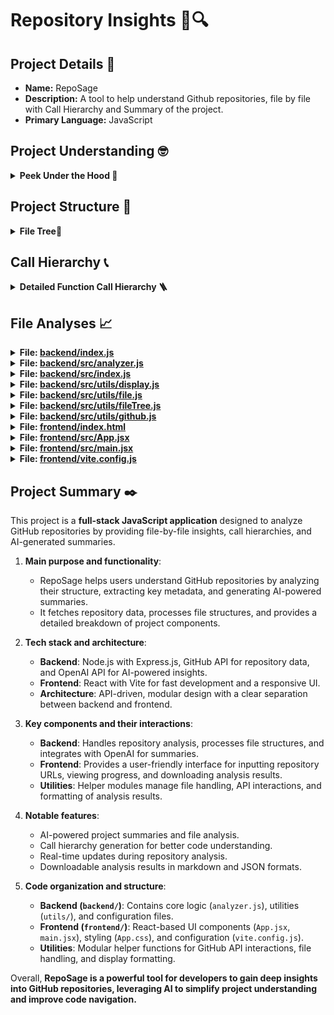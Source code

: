 # Repository Insights 📓🔍

## Project Details 📃
- **Name:** RepoSage
- **Description:** A tool to help understand Github repositories, file by file with Call Hierarchy and Summary of the project.
- **Primary Language:** JavaScript

## Project Understanding 🤓
<details>
  <summary><strong>Peek Under the Hood 👀</strong></summary>

  Based on the provided file structure and metadata, **RepoSage** is a full-stack JavaScript application designed to analyze GitHub repositories comprehensively. Here's a concise overview of its main components, tech stack, and architecture:

### **Main Components**

1. **Backend (`backend` Directory)**
   - **Core Functionality**: Handles repository analysis, including fetching data from GitHub, processing file structures, generating call hierarchies, and leveraging OpenAI's API for AI-powered summaries.
   - **Key Files**:
     - `index.js`: Entry point for the backend server.
     - `analyzer.js`: Core logic for analyzing repositories.
     - `utils/`: Contains helper modules (`display.js`, `file.js`, `fileTree.js`, `github.js`) for various backend operations.
     - `openaiConfig.json` & `openaiConfigQA.json`: Configuration files for OpenAI API interactions.
     - `analysis_results.json` & `analysis_results.md`: Stores analysis outputs.

2. **Frontend (`frontend` Directory)**
   - **User Interface**: Provides a responsive React-based web interface where users can input GitHub repository URLs, initiate analyses, and view results.
   - **Key Files**:
     - `App.jsx` & `App.css`: Main React components and styling.
     - `main.jsx`: Application entry point.
     - `vite.config.js`: Configuration for the Vite build tool.
     - `public/`: Contains static assets like `vite.svg` and `react.svg`.

3. **Configuration & Utilities**
   - **Environment Setup**: `.env` files for managing API keys and tokens.
   - **Linting & Styling**: `.vscode/` settings and `eslint.config.js` ensure code quality and consistency.
   - **Package Management**: `package.json` and `package-lock.json` manage dependencies for both backend and frontend.

### **Tech Stack**

- **Backend**:
  - **Language**: JavaScript (Node.js)
  - **Framework**: Express.js (implied by common practices)
  - **APIs**: GitHub API for repository data, OpenAI API for analysis and summarization
  - **Utilities**: Custom scripts for file handling and API interactions

- **Frontend**:
  - **Library**: React
  - **Build Tool**: Vite for fast development and bundling
  - **Styling**: CSS for responsive and modern UI design

### **Architecture**

- **Separation of Concerns**: Clear division between frontend and backend, allowing independent development and scalability.
- **Modular Design**: Backend utilities are modularized for maintainability, while the frontend leverages React's component-based architecture for a dynamic user experience.
- **API-Driven**: The backend serves as an API provider, processing requests from the frontend, performing analyses, and returning results.
- **AI Integration**: Utilizes OpenAI's API to enhance repository analysis with intelligent summaries and insights.
- **Configuration Flexibility**: Supports customizable settings for model selection and token management to balance performance and cost.

### **Summary**

**RepoSage** is a robust tool that combines a Node.js backend with a React frontend to provide deep, AI-enhanced analysis of GitHub repositories. Its modular architecture, integration with powerful APIs, and user-friendly interface make it a valuable asset for developers seeking comprehensive insights into project structures and functionalities.

</details>

## Project Structure 🏯
<details>
  <summary><strong>File Tree🌲</strong></summary>

  📁 .vscode/
&nbsp;&nbsp;&nbsp;&nbsp;📄 [extensions.json](https://github.com/bhavya1600/RepoSage/blob/main/.vscode/extensions.json)
📁 backend/
&nbsp;&nbsp;&nbsp;&nbsp;📁 src/
&nbsp;&nbsp;&nbsp;&nbsp;&nbsp;&nbsp;&nbsp;&nbsp;📁 utils/
&nbsp;&nbsp;&nbsp;&nbsp;&nbsp;&nbsp;&nbsp;&nbsp;&nbsp;&nbsp;&nbsp;&nbsp;📄 [display.js](https://github.com/bhavya1600/RepoSage/blob/main/backend/src/utils/display.js)
&nbsp;&nbsp;&nbsp;&nbsp;&nbsp;&nbsp;&nbsp;&nbsp;&nbsp;&nbsp;&nbsp;&nbsp;📄 [file.js](https://github.com/bhavya1600/RepoSage/blob/main/backend/src/utils/file.js)
&nbsp;&nbsp;&nbsp;&nbsp;&nbsp;&nbsp;&nbsp;&nbsp;&nbsp;&nbsp;&nbsp;&nbsp;📄 [fileTree.js](https://github.com/bhavya1600/RepoSage/blob/main/backend/src/utils/fileTree.js)
&nbsp;&nbsp;&nbsp;&nbsp;&nbsp;&nbsp;&nbsp;&nbsp;&nbsp;&nbsp;&nbsp;&nbsp;📄 [github.js](https://github.com/bhavya1600/RepoSage/blob/main/backend/src/utils/github.js)
&nbsp;&nbsp;&nbsp;&nbsp;&nbsp;&nbsp;&nbsp;&nbsp;📄 [analyzer.js](https://github.com/bhavya1600/RepoSage/blob/main/backend/src/analyzer.js)
&nbsp;&nbsp;&nbsp;&nbsp;&nbsp;&nbsp;&nbsp;&nbsp;📄 [index.css](https://github.com/bhavya1600/RepoSage/blob/main/backend/src/index.css)
&nbsp;&nbsp;&nbsp;&nbsp;&nbsp;&nbsp;&nbsp;&nbsp;📄 [index.js](https://github.com/bhavya1600/RepoSage/blob/main/backend/src/index.js)
&nbsp;&nbsp;&nbsp;&nbsp;📄 [analysis_results.json](https://github.com/bhavya1600/RepoSage/blob/main/backend/analysis_results.json)
&nbsp;&nbsp;&nbsp;&nbsp;📄 [analysis_results.md](https://github.com/bhavya1600/RepoSage/blob/main/backend/analysis_results.md)
&nbsp;&nbsp;&nbsp;&nbsp;📄 [index.js](https://github.com/bhavya1600/RepoSage/blob/main/backend/index.js)
&nbsp;&nbsp;&nbsp;&nbsp;📄 [openaiConfig.json](https://github.com/bhavya1600/RepoSage/blob/main/backend/openaiConfig.json)
&nbsp;&nbsp;&nbsp;&nbsp;📄 [openaiConfigQA.json](https://github.com/bhavya1600/RepoSage/blob/main/backend/openaiConfigQA.json)
&nbsp;&nbsp;&nbsp;&nbsp;📄 [package-lock.json](https://github.com/bhavya1600/RepoSage/blob/main/backend/package-lock.json)
&nbsp;&nbsp;&nbsp;&nbsp;📄 [package.json](https://github.com/bhavya1600/RepoSage/blob/main/backend/package.json)
&nbsp;&nbsp;&nbsp;&nbsp;📄 [postcss.config.js](https://github.com/bhavya1600/RepoSage/blob/main/backend/postcss.config.js)
📁 frontend/
&nbsp;&nbsp;&nbsp;&nbsp;📁 public/
&nbsp;&nbsp;&nbsp;&nbsp;&nbsp;&nbsp;&nbsp;&nbsp;📄 [vite.svg](https://github.com/bhavya1600/RepoSage/blob/main/frontend/public/vite.svg)
&nbsp;&nbsp;&nbsp;&nbsp;📁 src/
&nbsp;&nbsp;&nbsp;&nbsp;&nbsp;&nbsp;&nbsp;&nbsp;📁 assets/
&nbsp;&nbsp;&nbsp;&nbsp;&nbsp;&nbsp;&nbsp;&nbsp;&nbsp;&nbsp;&nbsp;&nbsp;📄 [react.svg](https://github.com/bhavya1600/RepoSage/blob/main/frontend/src/assets/react.svg)
&nbsp;&nbsp;&nbsp;&nbsp;&nbsp;&nbsp;&nbsp;&nbsp;📄 [App.css](https://github.com/bhavya1600/RepoSage/blob/main/frontend/src/App.css)
&nbsp;&nbsp;&nbsp;&nbsp;&nbsp;&nbsp;&nbsp;&nbsp;📄 [App.jsx](https://github.com/bhavya1600/RepoSage/blob/main/frontend/src/App.jsx)
&nbsp;&nbsp;&nbsp;&nbsp;&nbsp;&nbsp;&nbsp;&nbsp;📄 [index.css](https://github.com/bhavya1600/RepoSage/blob/main/frontend/src/index.css)
&nbsp;&nbsp;&nbsp;&nbsp;&nbsp;&nbsp;&nbsp;&nbsp;📄 [main.jsx](https://github.com/bhavya1600/RepoSage/blob/main/frontend/src/main.jsx)
&nbsp;&nbsp;&nbsp;&nbsp;📄 [.gitignore](https://github.com/bhavya1600/RepoSage/blob/main/frontend/.gitignore)
&nbsp;&nbsp;&nbsp;&nbsp;📄 [eslint.config.js](https://github.com/bhavya1600/RepoSage/blob/main/frontend/eslint.config.js)
&nbsp;&nbsp;&nbsp;&nbsp;📄 [index.html](https://github.com/bhavya1600/RepoSage/blob/main/frontend/index.html)
&nbsp;&nbsp;&nbsp;&nbsp;📄 [package-lock.json](https://github.com/bhavya1600/RepoSage/blob/main/frontend/package-lock.json)
&nbsp;&nbsp;&nbsp;&nbsp;📄 [package.json](https://github.com/bhavya1600/RepoSage/blob/main/frontend/package.json)
&nbsp;&nbsp;&nbsp;&nbsp;📄 [README.md](https://github.com/bhavya1600/RepoSage/blob/main/frontend/README.md)
&nbsp;&nbsp;&nbsp;&nbsp;📄 [vite.config.js](https://github.com/bhavya1600/RepoSage/blob/main/frontend/vite.config.js)
📄 [.gitignore](https://github.com/bhavya1600/RepoSage/blob/main/.gitignore)
📄 [LICENSE](https://github.com/bhavya1600/RepoSage/blob/main/LICENSE)
📄 [README.md](https://github.com/bhavya1600/RepoSage/blob/main/README.md)


</details>

## Call Hierarchy 📞
<details>
  <summary><strong>Detailed Function Call Hierarchy 🪜</strong></summary>

  

</details>

## File Analyses 📈 

<details>
  <summary><strong>File: <a href="https://github.com/bhavya1600/RepoSage/blob/main/backend/index.js">backend/index.js</a></strong></summary>

  This file (`backend/index.js`) is the main backend server that provides an API for analyzing GitHub repositories using GitHub's API and OpenAI's language model.

### **1. Main purpose and responsibilities**:  
- Acts as an Express.js server that exposes an API endpoint (`/api/analyze`) to analyze a given GitHub repository.  
- Fetches repository details, structure, and recent commits using GitHub's API.  
- Uses OpenAI's API to generate a detailed markdown report on the repository.  

### **2. Key functions and their purposes**:  
- **`app.post('/api/analyze', async (req, res) => { ... })`**  
  - **Inputs**:  
    - `repo` (string) → GitHub repository URL  
    - `githubToken` (string) → GitHub API token  
    - `openaiToken` (string) → OpenAI API token  
  - **Processing**:  
    - Extracts repository owner and name from the URL.  
    - Initializes GitHub and OpenAI clients.  
    - Fetches repository metadata, file structure, and recent commits from GitHub.  
    - Sends this data to OpenAI to generate a markdown report.  
    - Streams progress updates to the client.  
    - Saves the generated report to `analysis_results.md`.  
  - **Outputs**:  
    - Streams text updates to the client (`text/plain`).  
    - Saves a markdown report file (`analysis_results.md`).  

### **3. Important interactions with other parts of the system**:  
- Uses **GitHub API** (via `@octokit/rest`) to fetch repository details, structure, and commits.  
- Uses **OpenAI API** (via `openai`) to generate a markdown report based on the repository data.  
- Saves the generated analysis to a file (`analysis_results.md`) in the `backend` directory.  

### **4. Notable features or patterns**:  
- **Streaming responses**: Uses `res.write()` to send real-time updates to the client.  
- **Error handling**: Catches and logs errors, ensuring responses are properly handled.  
- **File system operations**: Saves the analysis report using `fs.promises.writeFile()`.  
- **Environment separation**: Uses API tokens provided in the request body instead of hardcoding them.  

### **Overall**  
This file serves as the backend API for analyzing GitHub repositories. It integrates GitHub's API to fetch repository data and OpenAI's API to generate a structured report, providing insights into the repository's structure, activity, and potential improvements.

  ---
</details>

<details>
  <summary><strong>File: <a href="https://github.com/bhavya1600/RepoSage/blob/main/backend/src/analyzer.js">backend/src/analyzer.js</a></strong></summary>

  This file (`backend/src/analyzer.js`) is responsible for analyzing a GitHub repository's structure, extracting relevant files, and using OpenAI to generate insights about the project's architecture, code, and call hierarchy.

**1. Main purpose and responsibilities**:  
   - Fetches repository metadata and file structure from GitHub.  
   - Uses OpenAI to analyze project structure, summarize files, and generate insights.  
   - Identifies important files for analysis and processes them efficiently.  
   - Generates a call hierarchy and project summary.  

**2. Key functions and their purposes**:  
   - `createChatCompletion(openai, model, modelType, analysisPrompt)`:  
     - **Inputs**: `openai` (OpenAI instance), `model` (string), `modelType` (string), `analysisPrompt` (string).  
     - **Processing**: Calls OpenAI API to generate a response based on the given prompt.  
     - **Outputs**: Returns the AI-generated response (string).  

   - `saveApiCallContent(functionName, content)`:  
     - **Inputs**: `functionName` (string), `content` (string).  
     - **Processing**: Saves API responses to a log file.  
     - **Outputs**: None (writes to a file).  

   - `analyzeRepository(repoUrl)`:  
     - **Inputs**: `repoUrl` (string).  
     - **Processing**: Fetches repository metadata, file tree, README, and analyzes project structure. Filters and processes relevant files, then generates a summary and call hierarchy.  
     - **Outputs**: Returns an analysis object containing repository insights (JSON).  

   - `analyzeProjectStructure(openai, repoData, files, readmeContent)`:  
     - **Inputs**: `openai` (OpenAI instance), `repoData` (object), `files` (array), `readmeContent` (string).  
     - **Processing**: Uses OpenAI to generate an understanding of the project based on its structure.  
     - **Outputs**: Returns a textual summary of the project (string).  

   - `smartFileFilter(files, projectUnderstanding)`:  
     - **Inputs**: `files` (array), `projectUnderstanding` (string).  
     - **Processing**: Uses OpenAI to determine which files are essential for analysis. Falls back to predefined rules if AI fails.  
     - **Outputs**: Returns an array of important file objects.  

   - `summarizeContent(openai, content, fileTree)`:  
     - **Inputs**: `openai` (OpenAI instance), `content` (string), `fileTree` (array).  
     - **Processing**: Uses OpenAI to summarize a file's content.  
     - **Outputs**: Returns a summary of the file (string).  

   - `analyzeCode(openai, filePath, content, fileTree)`:  
     - **Inputs**: `openai` (OpenAI instance), `filePath` (string), `content` (string), `fileTree` (array).  
     - **Processing**: Uses OpenAI to generate both a human-readable explanation and structured metadata for a file.  
     - **Outputs**: Returns an object containing text analysis and JSON metadata.  

   - `analyzeCallHierarchy(openai, fileMetadata, projectUnderstanding)`:  
     - **Inputs**: `openai` (OpenAI instance), `fileMetadata` (array), `projectUnderstanding` (string).  
     - **Processing**: Uses OpenAI to generate a call hierarchy of function interactions.  
     - **Outputs**: Returns a structured call hierarchy (string).  

   - `generateSummary(openai, analysis)`:  
     - **Inputs**: `openai` (OpenAI instance), `analysis` (object).  
     - **Processing**: Uses OpenAI to generate a high-level summary of the project.  
     - **Outputs**: Returns a structured project summary (string).  

**3. Important interactions with other parts of the system**:  
   - Uses `Octokit` to fetch repository data from GitHub.  
   - Uses `OpenAI` API to analyze and summarize code.  
   - Reads configuration from `openaiConfig.json`.  
   - Utilizes helper functions from `utils/github.js` and `utils/fileTree.js`.  
   - Saves API responses to `apiResponsesLog.txt` for debugging.  

**4. Notable features or patterns**:  
   - **AI-driven analysis**: Uses OpenAI to extract meaningful insights from code.  
   - **Smart file filtering**: Dynamically selects important files for analysis.  
   - **Token management**: Prevents exceeding OpenAI token limits by summarizing content when necessary.  
   - **Call hierarchy generation**: Maps function interactions across files.  
   - **Error handling and fallbacks**: Ensures robustness even if AI filtering fails.  

Overall, this file orchestrates the process of analyzing a GitHub repository by leveraging GitHub APIs and OpenAI to extract meaningful insights, summarize code, and generate structured metadata.

  ---
</details>

<details>
  <summary><strong>File: <a href="https://github.com/bhavya1600/RepoSage/blob/main/backend/src/index.js">backend/src/index.js</a></strong></summary>

  This file sets up an Express.js backend server to analyze GitHub repositories and serve analysis results.

**1. Main purpose and responsibilities**:  
- Provides an API to analyze a GitHub repository and generate a report.  
- Serves the generated analysis file for download.  

**2. Key functions and their purposes**:  
- `stripAnsiCodes(str: string) -> string`: Removes ANSI color codes from a string to ensure clean output.  
- `app.get('/api/download-analysis', async (req, res))`:  
  - Inputs: None.  
  - Processing: Reads the `analysis_results.md` file and sends it as a downloadable response.  
  - Outputs: Sends the file content as `text/markdown`.  
- `app.post('/api/analyze', async (req, res))`:  
  - Inputs: JSON body with `{ repo: string, githubToken?: string, openaiToken?: string }`.  
  - Processing:  
    - Validates the repository URL.  
    - Sets up streaming logs to the client.  
    - Calls `analyzeRepository(repo)` to perform the analysis.  
    - Saves the results using `saveToFile()`.  
  - Outputs: Streams logs and sends `ANALYSIS_COMPLETE` upon success.  

**3. Important interactions with other parts of the system**:  
- Calls `analyzeRepository` from `analyzer.js` to perform the repository analysis.  
- Uses `saveToFile` from `utils/file.js` to store analysis results.  
- Uses `displayResults` from `utils/display.js` (though not explicitly used in this file).  
- Reads environment variables from `.env` using `dotenv`.  

**4. Notable features or patterns**:  
- Uses Express.js for API handling.  
- Implements streaming responses for real-time log updates.  
- Dynamically sets API tokens from request or environment variables.  
- Restores `console.log` after redirecting logs to the client.  

Overall, this file serves as the backend API for analyzing GitHub repositories, handling requests, processing analysis, and providing downloadable results.

  ---
</details>

<details>
  <summary><strong>File: <a href="https://github.com/bhavya1600/RepoSage/blob/main/backend/src/utils/display.js">backend/src/utils/display.js</a></strong></summary>

  This file is responsible for displaying analysis results in a structured and visually appealing way using the `chalk` library for colored terminal output.  

**1. Main purpose and responsibilities**:  
- Formats and prints repository analysis results, including repository details, summary, project structure, call hierarchy, and file analyses.  
- Uses indentation and icons to visually represent the project structure.  

**2. Key functions and their purposes**:  
- `displayResults(analysis: Object) -> void`  
  - **Inputs**: `analysis` (Object) containing repository details, summary, file tree, call hierarchy, and file analyses.  
  - **Processing**: Prints formatted repository information, summary, project structure, call hierarchy, and file-specific analyses using `chalk` for styling. Calls `displayFileTree` to print the file structure.  
  - **Outputs**: Logs formatted analysis results to the console.  

- `displayFileTree(node: Object, indent: String) -> void`  
  - **Inputs**: `node` (Object) representing a file or directory, `indent` (String) for formatting.  
  - **Processing**: Recursively prints the file tree structure with indentation and icons (`📁` for directories, `📄` for files).  
  - **Outputs**: Logs the structured file tree to the console.  

**3. Important interactions with other parts of the system**:  
- Receives `analysis` data, likely generated by `backend/src/analyzer.js`.  
- Uses `chalk` for styling console output.  
- Processes `fileTree`, which is likely constructed by `backend/src/utils/fileTree.js`.  

**4. Notable features or patterns**:  
- Uses recursion in `displayFileTree` to traverse and print hierarchical structures.  
- Leverages `chalk` for colored and bolded console output, improving readability.  
- Uses emoji symbols (`📊`, `📌`, `📁`, `📄`) for better visual distinction.  

Overall, this file enhances the readability of analysis results by formatting and displaying them in a structured and visually appealing manner in the console.

  ---
</details>

<details>
  <summary><strong>File: <a href="https://github.com/bhavya1600/RepoSage/blob/main/backend/src/utils/file.js">backend/src/utils/file.js</a></strong></summary>

  **1. Main purpose and responsibilities**:  
This file provides utility functions for saving repository analysis data to markdown and JSON files, formatting file structures, and generating GitHub links for files.  

**2. Key functions and their purposes**:  
- `saveToFile(filename: string, analysis: object) -> Promise<void>`  
  - **Inputs**:  
    - `filename` (string): The name of the markdown file to save.  
    - `analysis` (object): Contains repository details, file structure, function call hierarchy, and file analysis.  
  - **Processing**:  
    - Constructs a GitHub repository URL.  
    - Formats markdown content with repository insights, project structure, and file analyses.  
    - Saves the markdown content to a file.  
    - Extracts metadata and saves it as a JSON file.  
  - **Outputs**: Saves a markdown file (`.md`) and a JSON file (`.json`) with repository analysis data.  

- `formatFileTree(node: object, indent: string, repoUrl: string, branch: string, parentPath: string = '') -> string`  
  - **Inputs**:  
    - `node` (object): A file tree node representing a directory or file.  
    - `indent` (string): Indentation for formatting.  
    - `repoUrl` (string): Base URL of the GitHub repository.  
    - `branch` (string): Repository branch name.  
    - `parentPath` (string, optional): Parent directory path.  
  - **Processing**:  
    - Recursively formats the file tree into a structured markdown list.  
    - Generates clickable GitHub links for files.  
  - **Outputs**: A formatted string representing the file tree in markdown.  

- `getFullPath(node: object) -> string`  
  - **Inputs**:  
    - `node` (object): A file or directory node.  
  - **Processing**:  
    - Retrieves the full path of a file or directory by traversing parent references.  
    - Removes the leading `"root/"` prefix if present.  
  - **Outputs**: A string representing the full file path.  

**3. Important interactions with other parts of the system**:  
- Uses `fs/promises.writeFile` to save analysis results as markdown and JSON files.  
- Works with `backend/src/analyzer.js` to process repository analysis data.  
- Utilizes repository metadata and file structures from `analysis_results.json`.  
- Generates GitHub links for files, integrating with `backend/src/utils/github.js`.  

**4. Notable features or patterns**:  
- Uses **asynchronous file writing** for efficient I/O operations.  
- Implements **recursive tree traversal** to format file structures.  
- Uses **template literals** for clean markdown formatting.  
- Encodes file paths to ensure valid GitHub URLs.  

Overall, this utility file is responsible for converting repository analysis data into structured markdown and JSON formats, making it easier to review insights and navigate project files via GitHub links.

  ---
</details>

<details>
  <summary><strong>File: <a href="https://github.com/bhavya1600/RepoSage/blob/main/backend/src/utils/fileTree.js">backend/src/utils/fileTree.js</a></strong></summary>

  This file constructs a hierarchical file tree structure from a list of file paths and sorts it for better organization.  

**1. Main purpose and responsibilities**:  
This module processes a list of file paths and builds a structured tree representation of the file system, ensuring directories are correctly identified and sorted.  

**2. Key functions and their purposes**:  
- `buildFileTree(files)`:  
  - **Inputs**: `files` (Array of objects, each containing `path` (String) and `type` (String: 'file' or 'directory')).  
  - **Processing**: Iterates through file paths, splits them into parts, and constructs a nested tree structure where directories contain child elements. Ensures correct type assignment for directories and files.  
  - **Outputs**: Returns a sorted hierarchical file tree (Object) with nested `children` objects.  

- `sortFileTree(node)`:  
  - **Inputs**: `node` (Object representing a directory or file).  
  - **Processing**: Recursively sorts the children of a node, ensuring directories appear before files and all entries are sorted alphabetically.  
  - **Outputs**: Returns a sorted version of the input node (Object).  

**3. Important interactions with other parts of the system**:  
- Likely used by other backend utilities (e.g., `file.js`) to process and display file structures.  
- May interact with `github.js` to analyze repository structures.  
- Could be used in the frontend to visualize file hierarchies.  

**4. Notable features or patterns**:  
- Uses recursion for sorting nested structures.  
- Ensures directories are processed before files for clarity.  
- Handles cases where a path is initially misclassified as a file but later identified as a directory.  

Overall, this module is essential for structuring and organizing file data, making it easier to process and display hierarchical file structures.

  ---
</details>

<details>
  <summary><strong>File: <a href="https://github.com/bhavya1600/RepoSage/blob/main/backend/src/utils/github.js">backend/src/utils/github.js</a></strong></summary>

  **1. Main purpose and responsibilities**:  
This file provides utility functions for handling GitHub repository URLs, specifically extracting the repository owner and name from a given URL.  

**2. Key functions and their purposes**:  
- `parseGitHubUrl(url: string) -> { owner: string, repo: string }`  
  - **Inputs**: A GitHub repository URL (string).  
  - **Processing**:  
    - Parses the URL using the `URL` constructor.  
    - Extracts the repository owner and name from the pathname.  
    - Removes `.git` from the repository name if present.  
    - Throws an error if the URL format is invalid.  
  - **Outputs**: An object containing `owner` (string) and `repo` (string).  

**3. Important interactions with other parts of the system**:  
- Likely used in other backend modules that need to extract repository details from a GitHub URL, possibly for API requests or repository analysis.  

**4. Notable features or patterns**:  
- Uses the `URL` constructor for robust URL parsing.  
- Implements error handling to ensure valid GitHub URLs.  
- Removes `.git` suffix to standardize repository names.  

Overall, this function ensures that GitHub repository URLs are correctly parsed and formatted for further processing in the system.

  ---
</details>

<details>
  <summary><strong>File: <a href="https://github.com/bhavya1600/RepoSage/blob/main/frontend/index.html">frontend/index.html</a></strong></summary>

  The `index.html` file serves as the main entry point for the frontend, providing the basic HTML structure and linking to the React application.  

**1. Main purpose and responsibilities**:  
This file initializes the frontend by defining the root container (`<div id="root"></div>`) where the React app will be mounted and linking the main JavaScript entry point (`/src/main.jsx`).  

**2. Key functions and their purposes**:  
This file does not contain JavaScript functions but serves as a static HTML template. It:  
- Loads metadata (`charset`, `viewport`, `title`).  
- Defines a favicon (`vite.svg`).  
- Provides a `<div id="root"></div>` as the mounting point for React.  
- Loads the main React entry script (`/src/main.jsx`).  

**3. Important interactions with other parts of the system**:  
- The `<script type="module" src="/src/main.jsx"></script>` loads the React application, which is responsible for rendering the UI.  
- The `<div id="root"></div>` is used by React to inject and manage the app’s components dynamically.  

**4. Notable features or patterns**:  
- Uses Vite as the build tool, indicated by the favicon (`vite.svg`) and module-based script loading.  
- Minimalist structure, relying on React for content rendering.  
- Uses modern HTML5 features (`<meta viewport>`, `<script type="module">`).  

Overall, this file acts as a lightweight container for the React application, ensuring the app is properly initialized and rendered within the browser.

  ---
</details>

<details>
  <summary><strong>File: <a href="https://github.com/bhavya1600/RepoSage/blob/main/frontend/src/App.jsx">frontend/src/App.jsx</a></strong></summary>

  The `App.jsx` file serves as the main frontend component for the application, handling user input, triggering backend analysis, and displaying progress logs.

**1. Main purpose and responsibilities**:  
- Provides a user interface for submitting a GitHub repository URL along with optional API tokens.  
- Sends a request to the backend to analyze the repository and displays real-time progress logs.  
- Allows users to download the analysis results once the process is complete.  

**2. Key functions and their purposes**:  
- `handleSubmit(e: Event) -> void`:  
  - Prevents default form submission behavior.  
  - Sends a POST request to `http://localhost:5000/api/analyze` with the repository URL and optional API tokens.  
  - Reads the response stream, processes log messages, and updates the UI accordingly.  
  - Handles errors and updates the loading state.  

- `handleDownload() -> void`:  
  - Sends a request to `http://localhost:5000/api/download-analysis` to retrieve the analysis results.  
  - Creates a downloadable link for the user to save the `analysis_results.md` file.  
  - Handles errors if the download fails.  

**3. Important interactions with other parts of the system**:  
- Communicates with the backend (`backend/index.js`) via API endpoints (`/api/analyze` and `/api/download-analysis`).  
- Uses React state (`useState`) to manage form inputs, logs, loading state, and analysis completion status.  
- Dynamically updates the UI based on backend responses.  

**4. Notable features or patterns**:  
- Uses React hooks (`useState`) for state management.  
- Implements streaming response handling to update logs in real-time.  
- Provides a clean and interactive UI with form validation and dynamic button states.  

Overall, `App.jsx` serves as the core user interface for initiating and monitoring repository analysis, ensuring smooth interaction between the frontend and backend.

  ---
</details>

<details>
  <summary><strong>File: <a href="https://github.com/bhavya1600/RepoSage/blob/main/frontend/src/main.jsx">frontend/src/main.jsx</a></strong></summary>

  **1. Main purpose and responsibilities**:  
This file serves as the entry point for the React frontend application, initializing and rendering the root React component (`App`) into the DOM.  

**2. Key functions and their purposes**:  
- `createRoot(document.getElementById('root')).render(...)`:  
  - **Inputs**: Takes a DOM element (`#root`, an HTML element).  
  - **Processing**: Creates a React root and renders the `App` component inside a `<StrictMode>` wrapper.  
  - **Outputs**: Renders the React application into the specified DOM element.  

**3. Important interactions with other parts of the system**:  
- Imports `App` from `./App.jsx`, which is the main component of the application.  
- Imports global styles from `./index.css` for styling.  
- Uses `StrictMode` from React, which helps identify potential issues in the application during development.  

**4. Notable features or patterns**:  
- Uses React 18’s `createRoot` API for concurrent rendering.  
- Wraps the application in `StrictMode` to enforce best practices and catch potential issues.  

Overall, this file is crucial for bootstrapping the React application, ensuring that the `App` component is properly mounted in the DOM and benefiting from React’s modern rendering optimizations.

  ---
</details>

<details>
  <summary><strong>File: <a href="https://github.com/bhavya1600/RepoSage/blob/main/frontend/vite.config.js">frontend/vite.config.js</a></strong></summary>

  The `vite.config.js` file configures Vite, a fast frontend build tool, for a React-based project.  

**1. Main purpose and responsibilities**:  
This file sets up Vite to work with React by defining the necessary plugins and configurations.  

**2. Key functions and their purposes**:  
- `defineConfig({...})`:  
  - **Inputs**: An object containing Vite configuration options.  
  - **Processing**: Registers the React plugin to enable JSX support and optimizations.  
  - **Outputs**: A Vite configuration object used by the build system.  

**3. Important interactions with other parts of the system**:  
- Uses `@vitejs/plugin-react` to enable React support in the frontend.  
- Affects how frontend files (`frontend/src`) are processed and served during development and build.  

**4. Notable features or patterns**:  
- Uses Vite's `defineConfig` function for better TypeScript support and structured configuration.  
- Minimalistic setup, relying on Vite's defaults with only the React plugin added.  

Overall, this file ensures that the frontend project is correctly configured to use Vite with React, optimizing development and build processes.

  ---
</details>


## Project Summary ✒️
This project is a **full-stack JavaScript application** designed to analyze GitHub repositories by providing file-by-file insights, call hierarchies, and AI-generated summaries.  

1. **Main purpose and functionality**:  
   - RepoSage helps users understand GitHub repositories by analyzing their structure, extracting key metadata, and generating AI-powered summaries.  
   - It fetches repository data, processes file structures, and provides a detailed breakdown of project components.  

2. **Tech stack and architecture**:  
   - **Backend**: Node.js with Express.js, GitHub API for repository data, and OpenAI API for AI-powered insights.  
   - **Frontend**: React with Vite for fast development and a responsive UI.  
   - **Architecture**: API-driven, modular design with a clear separation between backend and frontend.  

3. **Key components and their interactions**:  
   - **Backend**: Handles repository analysis, processes file structures, and integrates with OpenAI for summaries.  
   - **Frontend**: Provides a user-friendly interface for inputting repository URLs, viewing progress, and downloading analysis results.  
   - **Utilities**: Helper modules manage file handling, API interactions, and formatting of analysis results.  

4. **Notable features**:  
   - AI-powered project summaries and file analysis.  
   - Call hierarchy generation for better code understanding.  
   - Real-time updates during repository analysis.  
   - Downloadable analysis results in markdown and JSON formats.  

5. **Code organization and structure**:  
   - **Backend (`backend/`)**: Contains core logic (`analyzer.js`), utilities (`utils/`), and configuration files.  
   - **Frontend (`frontend/`)**: React-based UI components (`App.jsx`, `main.jsx`), styling (`App.css`), and configuration (`vite.config.js`).  
   - **Utilities**: Modular helper functions for GitHub API interactions, file handling, and display formatting.  

Overall, **RepoSage is a powerful tool for developers to gain deep insights into GitHub repositories, leveraging AI to simplify project understanding and improve code navigation.**